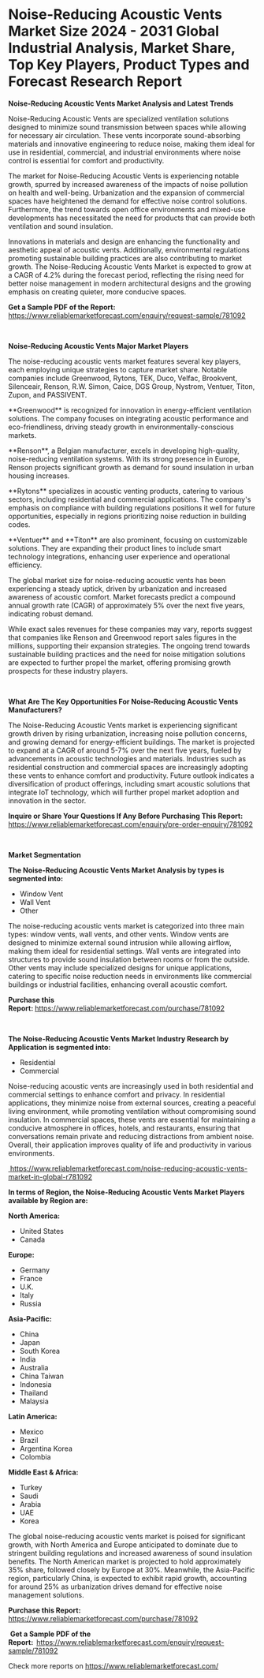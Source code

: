 <p><h1>Noise-Reducing Acoustic Vents Market Size 2024 - 2031 Global Industrial Analysis, Market Share, Top Key Players, Product Types and Forecast Research Report</h1></p><p><strong>Noise-Reducing Acoustic Vents Market Analysis and Latest Trends</strong></p>
<p><p>Noise-Reducing Acoustic Vents are specialized ventilation solutions designed to minimize sound transmission between spaces while allowing for necessary air circulation. These vents incorporate sound-absorbing materials and innovative engineering to reduce noise, making them ideal for use in residential, commercial, and industrial environments where noise control is essential for comfort and productivity.</p><p>The market for Noise-Reducing Acoustic Vents is experiencing notable growth, spurred by increased awareness of the impacts of noise pollution on health and well-being. Urbanization and the expansion of commercial spaces have heightened the demand for effective noise control solutions. Furthermore, the trend towards open office environments and mixed-use developments has necessitated the need for products that can provide both ventilation and sound insulation.</p><p>Innovations in materials and design are enhancing the functionality and aesthetic appeal of acoustic vents. Additionally, environmental regulations promoting sustainable building practices are also contributing to market growth. The Noise-Reducing Acoustic Vents Market is expected to grow at a CAGR of 4.2% during the forecast period, reflecting the rising need for better noise management in modern architectural designs and the growing emphasis on creating quieter, more conducive spaces.</p></p>
<p><strong>Get a Sample PDF of the Report:&nbsp;</strong> <a href="https://www.reliablemarketforecast.com/enquiry/request-sample/781092?utm_campaign=1141&utm_medium=2&utm_source=Github&utm_content=ia&utm_term=30122024&utm_id=noise-reducing-acoustic-vents">https://www.reliablemarketforecast.com/enquiry/request-sample/781092</a></p>
<p>&nbsp;</p>
<p><strong>Noise-Reducing Acoustic Vents Major Market Players</strong></p>
<p><p>The noise-reducing acoustic vents market features several key players, each employing unique strategies to capture market share. Notable companies include Greenwood, Rytons, TEK, Duco, Velfac, Brookvent, Silenceair, Renson, R.W. Simon, Caice, DGS Group, Nystrom, Ventuer, Titon, Zupon, and PASSIVENT. </p><p>**Greenwood** is recognized for innovation in energy-efficient ventilation solutions. The company focuses on integrating acoustic performance and eco-friendliness, driving steady growth in environmentally-conscious markets.</p><p>**Renson**, a Belgian manufacturer, excels in developing high-quality, noise-reducing ventilation systems. With its strong presence in Europe, Renson projects significant growth as demand for sound insulation in urban housing increases.</p><p>**Rytons** specializes in acoustic venting products, catering to various sectors, including residential and commercial applications. The company's emphasis on compliance with building regulations positions it well for future opportunities, especially in regions prioritizing noise reduction in building codes.</p><p>**Ventuer** and **Titon** are also prominent, focusing on customizable solutions. They are expanding their product lines to include smart technology integrations, enhancing user experience and operational efficiency.</p><p>The global market size for noise-reducing acoustic vents has been experiencing a steady uptick, driven by urbanization and increased awareness of acoustic comfort. Market forecasts predict a compound annual growth rate (CAGR) of approximately 5% over the next five years, indicating robust demand.</p><p>While exact sales revenues for these companies may vary, reports suggest that companies like Renson and Greenwood report sales figures in the millions, supporting their expansion strategies. The ongoing trend towards sustainable building practices and the need for noise mitigation solutions are expected to further propel the market, offering promising growth prospects for these industry players.</p></p>
<p>&nbsp;</p>
<p><strong>What Are The Key Opportunities For Noise-Reducing Acoustic Vents Manufacturers?</strong></p>
<p><p>The Noise-Reducing Acoustic Vents market is experiencing significant growth driven by rising urbanization, increasing noise pollution concerns, and growing demand for energy-efficient buildings. The market is projected to expand at a CAGR of around 5-7% over the next five years, fueled by advancements in acoustic technologies and materials. Industries such as residential construction and commercial spaces are increasingly adopting these vents to enhance comfort and productivity. Future outlook indicates a diversification of product offerings, including smart acoustic solutions that integrate IoT technology, which will further propel market adoption and innovation in the sector.</p></p>
<p><strong>Inquire or Share Your Questions If Any Before Purchasing This Report:</strong> <a href="https://www.reliablemarketforecast.com/enquiry/pre-order-enquiry/781092?utm_campaign=1141&utm_medium=2&utm_source=Github&utm_content=ia&utm_term=30122024&utm_id=noise-reducing-acoustic-vents">https://www.reliablemarketforecast.com/enquiry/pre-order-enquiry/781092</a></p>
<p>&nbsp;</p>
<p><strong>Market Segmentation</strong></p>
<p><strong>The Noise-Reducing Acoustic Vents Market Analysis by types is segmented into:</strong></p>
<p><ul><li>Window Vent</li><li>Wall Vent</li><li>Other</li></ul></p>
<p><p>The noise-reducing acoustic vents market is categorized into three main types: window vents, wall vents, and other vents. Window vents are designed to minimize external sound intrusion while allowing airflow, making them ideal for residential settings. Wall vents are integrated into structures to provide sound insulation between rooms or from the outside. Other vents may include specialized designs for unique applications, catering to specific noise reduction needs in environments like commercial buildings or industrial facilities, enhancing overall acoustic comfort.</p></p>
<p><strong>Purchase this Report:&nbsp;</strong><a href="https://www.reliablemarketforecast.com/purchase/781092?utm_campaign=1141&utm_medium=2&utm_source=Github&utm_content=ia&utm_term=30122024&utm_id=noise-reducing-acoustic-vents">https://www.reliablemarketforecast.com/purchase/781092</a></p>
<p>&nbsp;</p>
<p><strong>The Noise-Reducing Acoustic Vents Market Industry Research by Application is segmented into:</strong></p>
<p><ul><li>Residential</li><li>Commercial</li></ul></p>
<p><p>Noise-reducing acoustic vents are increasingly used in both residential and commercial settings to enhance comfort and privacy. In residential applications, they minimize noise from external sources, creating a peaceful living environment, while promoting ventilation without compromising sound insulation. In commercial spaces, these vents are essential for maintaining a conducive atmosphere in offices, hotels, and restaurants, ensuring that conversations remain private and reducing distractions from ambient noise. Overall, their application improves quality of life and productivity in various environments.</p></p>
<p><a href="https://www.reliablemarketforecast.com/noise-reducing-acoustic-vents-market-in-global-r781092?utm_campaign=1141&utm_medium=2&utm_source=Github&utm_content=ia&utm_term=30122024&utm_id=noise-reducing-acoustic-vents">&nbsp;https://www.reliablemarketforecast.com/noise-reducing-acoustic-vents-market-in-global-r781092</a></p>
<p><strong>In terms of Region, the Noise-Reducing Acoustic Vents Market Players available by Region are:</strong></p>
<p>
    <p> <strong> North America: </strong>
        <ul>
            <li>United States</li>
            <li>Canada</li>
        </ul>
        </p> 
    <p> <strong> Europe: </strong>
        <ul>
            <li>Germany</li>
            <li>France</li>
            <li>U.K.</li>
            <li>Italy</li>
            <li>Russia</li>
        </ul>
        </p> 
    <p> <strong> Asia-Pacific: </strong>
        <ul>
            <li>China</li>
            <li>Japan</li>
            <li>South Korea</li>
            <li>India</li>
            <li>Australia</li>
            <li>China Taiwan</li>
            <li>Indonesia</li>
            <li>Thailand</li>
            <li>Malaysia</li>
        </ul>
        </p> 
    <p> <strong> Latin America: </strong>
        <ul>
            <li>Mexico</li>
            <li>Brazil</li>
            <li>Argentina Korea</li>
            <li>Colombia</li>
        </ul>
        </p> 
    <p> <strong> Middle East & Africa: </strong>
        <ul>
            <li>Turkey</li>
            <li>Saudi</li>
            <li>Arabia</li>
            <li>UAE</li>
            <li>Korea</li>
        </ul>
    </p>
    </p>
<p><p>The global noise-reducing acoustic vents market is poised for significant growth, with North America and Europe anticipated to dominate due to stringent building regulations and increased awareness of sound insulation benefits. The North American market is projected to hold approximately 35% share, followed closely by Europe at 30%. Meanwhile, the Asia-Pacific region, particularly China, is expected to exhibit rapid growth, accounting for around 25% as urbanization drives demand for effective noise management solutions.</p></p>
<p><strong>Purchase this Report: </strong><a href="https://www.reliablemarketforecast.com/purchase/781092?utm_campaign=1141&utm_medium=2&utm_source=Github&utm_content=ia&utm_term=30122024&utm_id=noise-reducing-acoustic-vents">https://www.reliablemarketforecast.com/purchase/781092</a></p>
<p>&nbsp;<strong>Get a Sample PDF of the Report:&nbsp;&nbsp;</strong><a href="https://www.reliablemarketforecast.com/enquiry/request-sample/781092?utm_campaign=1141&utm_medium=2&utm_source=Github&utm_content=ia&utm_term=30122024&utm_id=noise-reducing-acoustic-vents">https://www.reliablemarketforecast.com/enquiry/request-sample/781092</a></p>
<p><strong></strong></p>
<p>Check more reports on <a href="https://www.reliablemarketforecast.com/?utm_campaign=1141&utm_medium=2&utm_source=Github&utm_content=ia&utm_term=30122024&utm_id=noise-reducing-acoustic-vents">https://www.reliablemarketforecast.com/</a></p>